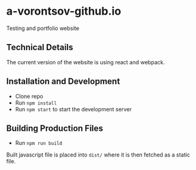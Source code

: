# a-vorontsov-github.io
Testing and portfolio website

## Technical Details
The current version of the website is using react and webpack.

## Installation and Development
- Clone repo
- Run `npm install`
- Run `npm start` to start the development server

## Building Production Files
- Run `npm run build`

Built javascript file is placed into `dist/` where it is then fetched as a static file.
